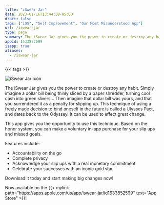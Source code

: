 ```yaml
---
title: "iSwear Jar"
date: 2023-01-16T13:44:38-05:00
draft: false
tags: ["iOS", "Self Improvement", "Our Most Misunderstood App"]
url: /iswear-jar
type: page
summary: The iSwear Jar gives you the power to create or destroy any habit. Simply imagine a dollar bill being thinly sliced by a paper shredder, turning cool cash into green slivers... Then imagine that dollar bill was yours, and that you surrendered it as a penalty for slipping up…
appid: 1633852599
isapp: true
aliases:
  - /iswear-jar
---
```


{{< tags >}}

![iSwear Jar icon](/images/iswear-jar-icon.png)

The iSwear Jar gives you the power to create or destroy any habit. Simply imagine a dollar bill being thinly sliced by a paper shredder, turning cool cash into green slivers... Then imagine that dollar bill was yours, and that you surrendered it as a penalty for slipping up. This technique of using a freely made decision to bind oneself in the future is called a Ulysses Pact, and dates back to the Odyssey. It can be used to effect great change.

This app gives you the opportunity to use this technique. Based on the honor system, you can make a voluntary in-app purchase for your slip ups and missed goals.

Features include:

- Accountability on the go
- Complete privacy
- Acknowledge your slip ups with a real monetary commitment
- Celebrate your successes with an iconic gold star

Download it today and start making big changes now!

Now available on the {{< mylink path="https://apps.apple.com/us/app/iswear-jar/id1633852599" text="App Store" >}}!
